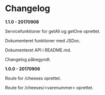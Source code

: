 # Changelog

**1.1.0 - 20170908**

Servicefunktioner for getAll og getOne oprettet.

Dokumenteret funktioner med JSDoc.

Dokumenteret API i README.md.

Changelog påbegyndt.

**1.0.0 - 20170906**

Route for /cheeses oprettet.

Route for /cheeses/\<varenummer> oprettet.